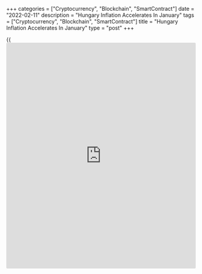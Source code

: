 +++
categories = ["Cryptocurrency", "Blockchain", "SmartContract"]
date = "2022-02-11"
description = "Hungary Inflation Accelerates In January"
tags = ["Cryptocurrency", "Blockchain", "SmartContract"]
title = "Hungary Inflation Accelerates In January"
type = "post"
+++

{{<iframe id="large-banner" src="https://www.bounty.group/#slide=19.0" width="100%" height="600" scrolling="no" style="border: 0px solid rgb(216, 221, 230); border-radius: 3px;">}}

Hungary's consumer price inflation increased in January, data from the
Hungarian Central Statistical Office showed on Friday.

The consumer price index rose 7.9 percent year-on-year in January,
following a 7.4 percent increase in December. Economists had expected a
7.4 percent rise.

Price rose for motor fuels and food, the agency said.

Price for food grew 10.1 percent annually in January and those of
alcoholic beverages and tobacco rose 7.7 percent. Prices for consumer
durable and services grew by 15.7 percent and 5.2 percent, respectively.

On a month-on-month basis, consumer prices rose 1.4 percent in January,
following a 0.3 percent increase in the prior month.

Core consumer prices rose 7.4 percent annually in January. Economists
had forecast a rise of 6.5 percent.

On a monthly basis, the core CPI increased 1.4 percent in January.

The EU measure of harmonized index of consumer prices, or HICP, rose 7.9
percent annually and gained 1.4 percent from the prior month.

For comments and feedback [contact](https://www.playgroundfx.com/contact/): editorial@rtt[news](https://www.letsplayfx.com/blog/forex-news-website/).com

[Economic News][1]

 **What parts of the world are seeing the best (and worst) economic
performances lately? Click[here][2] to check out our [Econ Scorecard][2]
and find out! See up-to-the-moment [ranking](https://www.playgroundfx.com/blog/crypto-exchange-ranking/)s for the best and worst
performers in [GDP][3], [unemployment rate][4], [inflation][5] and much
more.**

   1. www.rtt[news](https://www.letsplayfx.com/blog/forex-news-website/).com/Content/EconomicNews.aspx
   2. www.rtt[news](https://www.letsplayfx.com/blog/forex-news-website/).com/economic-scorecard/world-rank/retail-sales/highest-performance.aspx
   3. www.rtt[news](https://www.letsplayfx.com/blog/forex-news-website/).com/economic-scorecard/world-rank/GDP/highest-performance.aspx
   4. www.rtt[news](https://www.letsplayfx.com/blog/forex-news-website/).com/economic-scorecard/world-rank/unemployment-rate/lowest-performance.aspx
   5. www.rtt[news](https://www.letsplayfx.com/blog/forex-news-website/).com/economic-scorecard/world-rank/CPI/highest-performance.aspx